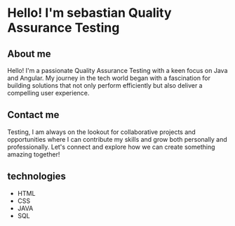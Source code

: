 # Hello! I'm sebastian Quality Assurance Testing 

## About me

Hello! I'm a passionate Quality Assurance Testing  with a keen focus on Java and Angular. My journey in the tech world began with a fascination for building solutions that not only perform efficiently but also deliver a compelling user experience.

## Contact me

Testing, I am always on the lookout for collaborative projects and opportunities where I can contribute my skills and grow both personally and professionally. Let's connect and explore how we can create something amazing together!

## technologies

- HTML
- CSS
- JAVA
- SQL